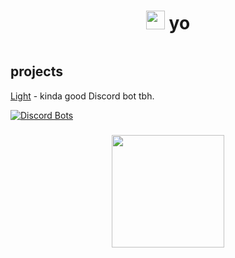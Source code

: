 <h1 align="center"> <img src="https://emojis.slackmojis.com/emojis/images/1597320283/10003/catjam.gif?1597320283" width="30"/> yo
 </h1>
<img src="https://komarev.com/ghpvc/?username=W1ntr" alt="" align="center" />

<h2>projects</h2>

<a href="https://lightbot.xyz">Light</a> - kinda good Discord bot tbh.<br>

[![Discord Bots](https://top.gg/api/widget/servers/704823131549860000.svg)](https://top.gg/bot/704823131549860000)

<h3 align="center">
  <img src="https://github-readme-stats.vercel.app/api?username=lucidwave&hide_border=true&show_icons=true&count_private=true&hide=stars&bg_color=000000&theme=dark" height="180">
</p> </h3>
